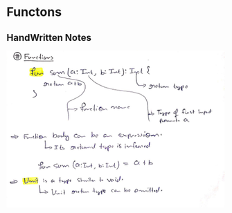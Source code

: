 # Functons

## HandWritten Notes
<p align="center">
<img src="./1.jpg" alt="Page 1" width="800"/>
<p\>
